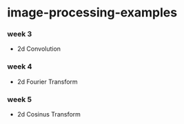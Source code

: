 # image-processing-examples
### week 3
* 2d Convolution
### week 4
* 2d Fourier Transform
### week 5
* 2d Cosinus Transform

